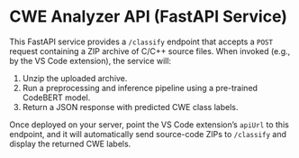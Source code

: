 # CWE Analyzer API (FastAPI Service)

This FastAPI service provides a `/classify` endpoint that accepts a `POST` request containing a ZIP archive of C/C++ source files. When invoked (e.g., by the VS Code extension), the service will:

1. Unzip the uploaded archive.
2. Run a preprocessing and inference pipeline using a pre-trained CodeBERT model.
3. Return a JSON response with predicted CWE class labels.

Once deployed on your server, point the VS Code extension’s `apiUrl` to this endpoint, and it will automatically send source-code ZIPs to `/classify` and display the returned CWE labels.
